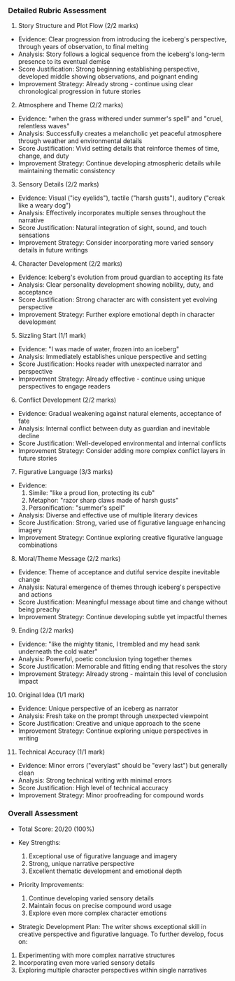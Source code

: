### Detailed Rubric Assessment

1. Story Structure and Plot Flow (2/2 marks)

- Evidence: Clear progression from introducing the iceberg's perspective, through years of observation, to final melting
- Analysis: Story follows a logical sequence from the iceberg's long-term presence to its eventual demise
- Score Justification: Strong beginning establishing perspective, developed middle showing observations, and poignant ending
- Improvement Strategy: Already strong - continue using clear chronological progression in future stories

2. Atmosphere and Theme (2/2 marks)

- Evidence: "when the grass withered under summer's spell" and "cruel, relentless waves"
- Analysis: Successfully creates a melancholic yet peaceful atmosphere through weather and environmental details
- Score Justification: Vivid setting details that reinforce themes of time, change, and duty
- Improvement Strategy: Continue developing atmospheric details while maintaining thematic consistency

3. Sensory Details (2/2 marks)

- Evidence: Visual ("icy eyelids"), tactile ("harsh gusts"), auditory ("creak like a weary dog")
- Analysis: Effectively incorporates multiple senses throughout the narrative
- Score Justification: Natural integration of sight, sound, and touch sensations
- Improvement Strategy: Consider incorporating more varied sensory details in future writings

4. Character Development (2/2 marks)

- Evidence: Iceberg's evolution from proud guardian to accepting its fate
- Analysis: Clear personality development showing nobility, duty, and acceptance
- Score Justification: Strong character arc with consistent yet evolving perspective
- Improvement Strategy: Further explore emotional depth in character development

5. Sizzling Start (1/1 mark)

- Evidence: "I was made of water, frozen into an iceberg"
- Analysis: Immediately establishes unique perspective and setting
- Score Justification: Hooks reader with unexpected narrator and perspective
- Improvement Strategy: Already effective - continue using unique perspectives to engage readers

6. Conflict Development (2/2 marks)

- Evidence: Gradual weakening against natural elements, acceptance of fate
- Analysis: Internal conflict between duty as guardian and inevitable decline
- Score Justification: Well-developed environmental and internal conflicts
- Improvement Strategy: Consider adding more complex conflict layers in future stories

7. Figurative Language (3/3 marks)

- Evidence:
  1. Simile: "like a proud lion, protecting its cub"
  2. Metaphor: "razor sharp claws made of harsh gusts"
  3. Personification: "summer's spell"
- Analysis: Diverse and effective use of multiple literary devices
- Score Justification: Strong, varied use of figurative language enhancing imagery
- Improvement Strategy: Continue exploring creative figurative language combinations

8. Moral/Theme Message (2/2 marks)

- Evidence: Theme of acceptance and dutiful service despite inevitable change
- Analysis: Natural emergence of themes through iceberg's perspective and actions
- Score Justification: Meaningful message about time and change without being preachy
- Improvement Strategy: Continue developing subtle yet impactful themes

9. Ending (2/2 marks)

- Evidence: "like the mighty titanic, I trembled and my head sank underneath the cold water"
- Analysis: Powerful, poetic conclusion tying together themes
- Score Justification: Memorable and fitting ending that resolves the story
- Improvement Strategy: Already strong - maintain this level of conclusion impact

10. Original Idea (1/1 mark)

- Evidence: Unique perspective of an iceberg as narrator
- Analysis: Fresh take on the prompt through unexpected viewpoint
- Score Justification: Creative and unique approach to the scene
- Improvement Strategy: Continue exploring unique perspectives in writing

11. Technical Accuracy (1/1 mark)

- Evidence: Minor errors ("everylast" should be "every last") but generally clean
- Analysis: Strong technical writing with minimal errors
- Score Justification: High level of technical accuracy
- Improvement Strategy: Minor proofreading for compound words

### Overall Assessment

- Total Score: 20/20 (100%)
- Key Strengths:

  1. Exceptional use of figurative language and imagery
  2. Strong, unique narrative perspective
  3. Excellent thematic development and emotional depth

- Priority Improvements:

  1. Continue developing varied sensory details
  2. Maintain focus on precise compound word usage
  3. Explore even more complex character emotions

- Strategic Development Plan:
  The writer shows exceptional skill in creative perspective and figurative language. To further develop, focus on:

1. Experimenting with more complex narrative structures
2. Incorporating even more varied sensory details
3. Exploring multiple character perspectives within single narratives
